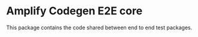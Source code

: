# Amplify Codegen E2E core

This package contains the code shared between end to end test packages.
